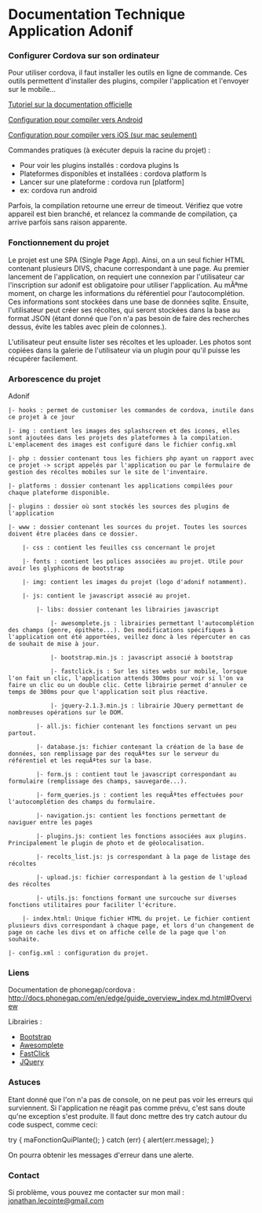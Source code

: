 # Documentation Technique Application Adonif #

### Configurer Cordova sur son ordinateur

Pour utiliser cordova, il faut installer les outils en ligne de commande. Ces outils permettent d'installer des plugins,
compiler l'application et l'envoyer sur le mobile...

[Tutoriel sur la documentation officielle](http://docs.phonegap.com/en/edge/guide_cli_index.md.html#The%20Command-Line%20Interface)

[Configuration pour compiler vers Android](http://docs.phonegap.com/en/edge/guide_platforms_android_index.md.html#Android%20Platform%20Guide)

[Configuration pour compiler vers iOS (sur mac seulement)](http://docs.phonegap.com/en/edge/guide_platforms_ios_index.md.html#iOS%20Platform%20Guide)

Commandes pratiques (à exécuter depuis la racine du projet) :

- Pour voir les plugins installés : cordova plugins ls
- Plateformes disponibles et installées : cordova platform ls
- Lancer sur une plateforme : cordova run [platform]
- ex: cordova run android

Parfois, la compilation retourne une erreur de timeout. Vérifiez que votre appareil est bien branché, et relancez la commande de compilation, ça arrive parfois sans raison apparente.

### Fonctionnement du projet
Le projet est une SPA (Single Page App). Ainsi, on a un seul fichier HTML contenant plusieurs DIVS, chacune correspondant à une page. Au premier lancement de l'application, on requiert une connexion par l'utilisateur car l'inscription sur adonif est 
obligatoire pour utiliser l'application. Au mÃªme moment, on charge les informations du référentiel pour l'autocomplétion.
Ces informations sont stockées dans une base de données sqlite. Ensuite, l'utilisateur peut créer ses récoltes, qui seront
stockées dans la base au format JSON (étant donné que l'on n'a pas besoin de faire des recherches dessus, évite les tables avec plein de colonnes.).

L'utilisateur peut ensuite lister ses récoltes et les uploader. Les photos sont copiées dans la galerie de l'utilisateur via un plugin pour qu'il puisse les récupérer facilement. 

### Arborescence du projet

Adonif

	|- hooks : permet de customiser les commandes de cordova, inutile dans ce projet à ce jour

	|- img : contient les images des splashscreen et des icones, elles sont ajoutées dans les projets des plateformes à la compilation. L'emplacement des images est configuré dans le fichier config.xml

	|- php : dossier contenant tous les fichiers php ayant un rapport avec ce projet -> script appelés par l'application ou par le formulaire de gestion des récoltes mobiles sur le site de l'inventaire.

	|- platforms : dossier contenant les applications compilées pour chaque plateforme disponible.

	|- plugins : dossier où sont stockés les sources des plugins de l'application

	|- www : dossier contenant les sources du projet. Toutes les sources doivent être placées dans ce dossier.
		
		|- css : contient les feuilles css concernant le projet
		
		|- fonts : contient les polices associées au projet. Utile pour avoir les glyphicons de bootstrap
		
		|- img: contient les images du projet (logo d'adonif notamment).
		
		|- js: contient le javascript associé au projet.
			
			|- libs: dossier contenant les librairies javascript
				
				|- awesomplete.js : librairies permettant l'autocomplétion des champs (genre, épithète...). Des modifications spécifiques à l'application ont été apportées, veillez donc à les répercuter en cas de souhait de mise à jour.
				
				|- bootstrap.min.js : javascript associé à bootstrap
				
				|- fastclick.js : Sur les sites webs sur mobile, lorsque l'on fait un clic, l'application attends 300ms pour voir si l'on va faire un clic ou un double clic. Cette librairie permet d'annuler ce temps de 300ms pour que l'application soit plus réactive.
				
				|- jquery-2.1.3.min.js : librairie JQuery permettant de nombreuses opérations sur le DOM.
			
			|- all.js: fichier contenant les fonctions servant un peu partout.
			
			|- database.js: fichier contenant la création de la base de données, son remplissage par des requÃªtes sur le serveur du référentiel et les requÃªtes sur la base.
			
			|- form.js : contient tout le javascript correspondant au formulaire (remplissage des champs, sauvegarde...).
			
			|- form_queries.js : contient les requÃªtes effectuées pour l'autocomplétion des champs du formulaire.
			
			|- navigation.js: contient les fonctions permettant de naviguer entre les pages
			
			|- plugins.js: contient les fonctions associées aux plugins. Principalement le plugin de photo et de géolocalisation.
			
			|- recolts_list.js: js correspondant à la page de listage des récoltes
			
			|- upload.js: fichier correspondant à la gestion de l'upload des récoltes
			
			|- utils.js: fonctions formant une surcouche sur diverses fonctions utilitaires pour faciliter l'écriture.

		|- index.html: Unique fichier HTML du projet. Le fichier contient plusieurs divs correspondant à chaque page, et lors d'un changement de page on cache les divs et on affiche celle de la page que l'on souhaite.

	|- config.xml : configuration du projet.

### Liens

Documentation de phonegap/cordova : http://docs.phonegap.com/en/edge/guide_overview_index.md.html#Overview

Librairies :
*	[Bootstrap](http://getbootstrap.com/)
*	[Awesomplete](https://leaverou.github.io/awesomplete/)
*	[FastClick](https://github.com/ftlabs/fastclick)
*	[JQuery](https://jquery.com/)

### Astuces

Etant donné que l'on n'a pas de console, on ne peut pas voir les erreurs qui surviennent. Si l'application ne réagit pas comme prévu, c'est sans doute qu'ne exception s'est produite. Il faut donc mettre des try catch autour du code suspect, comme ceci:

try {
	maFonctionQuiPlante();
} catch (err) {
	alert(err.message);
}

On pourra obtenir les messages d'erreur dans une alerte.

### Contact

Si problème, vous pouvez me contacter sur mon mail :
	jonathan.lecointe@gmail.com